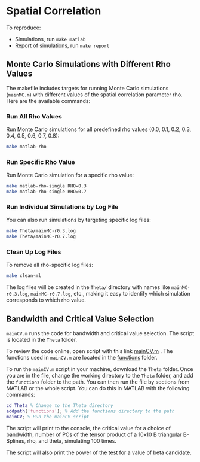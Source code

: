 # Spatial Correlation

To reproduce:

- Simulations, run `make matlab`
- Report of simulations, run `make report`

## Monte Carlo Simulations with Different Rho Values

The makefile includes targets for running Monte Carlo simulations (`mainMC.m`) with different values of the spatial correlation parameter rho. Here are the available commands:

### Run All Rho Values
Run Monte Carlo simulations for all predefined rho values (0.0, 0.1, 0.2, 0.3, 0.4, 0.5, 0.6, 0.7, 0.8):
```bash
make matlab-rho
```

### Run Specific Rho Value
Run Monte Carlo simulation for a specific rho value:
```bash
make matlab-rho-single RHO=0.3
make matlab-rho-single RHO=0.7
```

### Run Individual Simulations by Log File
You can also run simulations by targeting specific log files:
```bash
make Theta/mainMC-r0.3.log
make Theta/mainMC-r0.7.log
```

### Clean Up Log Files
To remove all rho-specific log files:
```bash
make clean-ml
```

The log files will be created in the `Theta/` directory with names like `mainMC-r0.3.log`, `mainMC-r0.7.log`, etc., making it easy to identify which simulation corresponds to which rho value.

## Bandwidth and Critical Value Selection

`mainCV.m` runs the code for bandwidth and critical value selection. The script is located in the `Theta` folder. 

To review the code online, open script with this link [mainCV.m](Theta/mainCV.m) . The functions used in `mainCV.m` are located in the [functions](Theta/functions/) folder. 

To run the `mainCV.m` script in your machine, download the `Theta` folder. Once you are in the file, change the working directory to the `Theta` folder, and add the `functions` folder to the path. You can then run the file by sections from MATLAB or the whole script. You can do this in MATLAB with the following commands:

```matlab
cd Theta % Change to the Theta directory
addpath('functions'); % Add the functions directory to the path
mainCV; % Run the mainCV script
```
The script will print to the console, the critical value for a choice of bandwidth, number of PCs of the tensor product of a 10x10 B triangular B-Splines, rho, and theta, simulating 100 times. 

The script will also print the power of the test for a value of beta candidate.